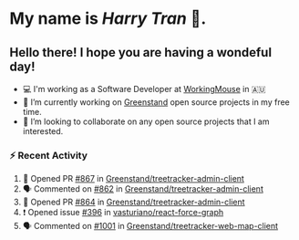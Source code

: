 #  My name is  *Harry Tran* 👋.
## Hello there! I hope you are having a wondeful day! 

- 💻 I'm working as a Software Developer at [WorkingMouse](http://workingmouse.com.au/) in 🇦🇺
- 🌱 I’m currently working on [Greenstand](https://github.com/Greenstand) open source projects in my free time.
- 👯 I’m looking to collaborate on any open source projects that I am interested.

### :zap: Recent Activity
<!--START_SECTION:activity-->
1. 💪 Opened PR [#867](https://github.com/Greenstand/treetracker-admin-client/pull/867) in [Greenstand/treetracker-admin-client](https://github.com/Greenstand/treetracker-admin-client)
2. 🗣 Commented on [#862](https://github.com/Greenstand/treetracker-admin-client/issues/862) in [Greenstand/treetracker-admin-client](https://github.com/Greenstand/treetracker-admin-client)
3. 💪 Opened PR [#864](https://github.com/Greenstand/treetracker-admin-client/pull/864) in [Greenstand/treetracker-admin-client](https://github.com/Greenstand/treetracker-admin-client)
4. ❗️ Opened issue [#396](https://github.com/vasturiano/react-force-graph/issues/396) in [vasturiano/react-force-graph](https://github.com/vasturiano/react-force-graph)
5. 🗣 Commented on [#1001](https://github.com/Greenstand/treetracker-web-map-client/issues/1001) in [Greenstand/treetracker-web-map-client](https://github.com/Greenstand/treetracker-web-map-client)
<!--END_SECTION:activity-->

<!--

Here are some ideas to get you started:

- 🔭 I’m currently working on ...
- 🌱 I’m currently learning ...
- 👯 I’m looking to collaborate on ...
- 🤔 I’m looking for help with ...
- 💬 Ask me about ...
- 📫 How to reach me: ...
- 😄 Pronouns: ...
- ⚡ Fun fact: ...
# title 1
## title 2
### title 3
#### title 4
##### title 5
###### title 6

Text that is **bold**, *italic* and ~~strikethrough~~

* [ ] Item 2
   * [x] Sub Item 2b
* [ ] Item 1

1. Item 1
   1. Item 1
1. Item 2

| Column 1 | Column 2 | Column 3 |
| :--- | :---: | ---: |
| Row 1a | Row 1b | Row 1c |
| Row 2a | Row 2b | Row 2c |

This is a [link](https://mlh.io)

this is inline `code`, here is a block of code below 👇

```ts
const name: string = 'Eddie Jaoude';

// log name
console.log(name);
```

> I am a quote to give context

I am normal text talking about the above quote ☝️ 
-->